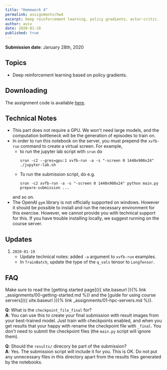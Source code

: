 ```yaml
---
title: "Homework 4"
permalink: assignments/hw4
excerpt: Deep reinforcement learning, policy gradients, actor-critic.
author: aviv
date: 2020-01-16
published: true
---
```


**Submission date**: January 28th, 2020

## Topics

- Deep reinforcement learning based on policy gradients.


## Downloading

The assignment code is available [here]({{site.baseurl}}/assets/hw/w19-20/hw4_u1.zip).

## Technical Notes

- This part does not require a GPU. We won't need large models, and the computation bottleneck will be the generation of episodes to train on.
- In order to run this notebook on the server, you must prepend the `xvfb-run` command to create a virtual screen. For example,
    - to run the jupyter lab script with `srun` do
        ```
        srun -c2 --gres=gpu:1 xvfb-run -a -s "-screen 0 1440x900x24" ./jupyter-lab.sh
        ```
    - To run the submission script, do e.g.
        ```
        srun -c2 xvfb-run -a -s "-screen 0 1440x900x24" python main.py prepare-submission ...
        ```
    and so on.
- The OpenAI `gym` library is not officially supported on windows. However it should be possible to install and run the necessary environment for this exercise. However, we cannot provide you with technical support for this. If you have trouble installing locally, we suggest running on the course server.

## Updates

1. `2020-01-19`
    - Update technical notes: added `-a` argument to `xvfb-run` examples.
    - In `TrainBatch`, update the type of the `q_vals` tensor to `LongTensor`.


## FAQ

Make sure to read the [getting started page]({{ site.baseurl }}{% link _assignments/00-getting-started.md %})
and the [guide for using course servers]({{ site.baseurl }}{% link _assignments/01-hpc-servers.md %}).

**Q**: What is the `checkpoint_file_final` for?  
**A**: You can use this to create your final submission with result images from
your best-trained model. Just train with checkpoints enabled, and when you get
results that your happy with rename the checkpoint file with `_final`.
You don't need to submit the checkpoint files (the `main.py` script will ignore
them).


**Q**: Should the `results/` direcory be part of the submission?  
**A**: Yes. The submission script will include it for you. This is OK. Do not
put any unnecessary files in this directory apart from the results files
generated by the notebooks.


